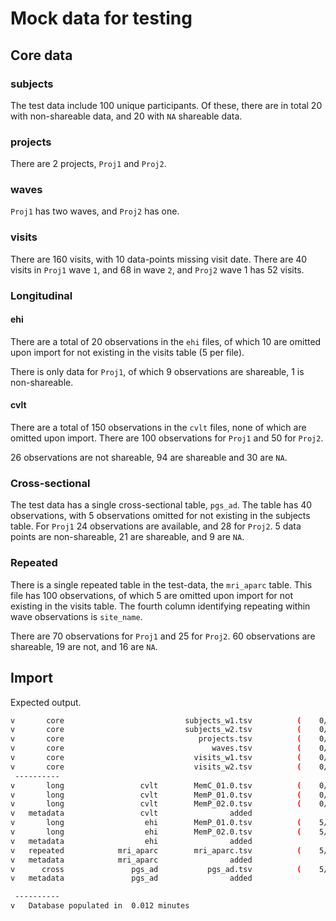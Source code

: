 # Mock data for testing

## Core data
### subjects
The test data include 100 unique participants.
Of these, there are in total 20 with non-shareable data, and 20 with `NA` shareable data.

### projects
There are 2 projects, `Proj1` and `Proj2`.

### waves
`Proj1` has two waves, and `Proj2` has one.

### visits
There are 160 visits, with 10 data-points missing visit date.
There are 40 visits in `Proj1` wave `1`, and 68 in wave `2`, and `Proj2` wave 1 has 52 visits.

### Longitudinal

#### ehi
There are a total of 20 observations in the `ehi` files, of which 10 are omitted upon import for not existing in the visits table (5 per file).

There is only data for `Proj1`, of which 9 observations are shareable, 1 is non-shareable.

#### cvlt
There are a total of 150 observations in the `cvlt` files, none of which are omitted upon import.
There are 100 observations for `Proj1` and 50 for `Proj2`.

26 observations are not shareable, 94 are shareable and 30 are `NA`.


### Cross-sectional
The test data has a single cross-sectional table, `pgs_ad`.
The table has 40 observations, with 5 observations omitted for not existing in the subjects table.
For `Proj1` 24 observations are available, and 28 for `Proj2`.
5 data points are non-shareable, 21 are shareable, and 9 are `NA`.


### Repeated
There is a single repeated table in the test-data, the `mri_aparc` table. 
This file has 100 observations, of which 5 are omitted upon import for not existing in the visits table. 
The fourth column identifying repeating within wave observations is `site_name`.

There are 70 observations for `Proj1` and 25 for `Proj2`.
60 observations are shareable, 19 are not, and 16 are `NA`.


## Import

Expected output.

```sh
v       core                           subjects_w1.tsv          (    0/   50 omitted)
v       core                           subjects_w2.tsv          (    0/   50 omitted)
v       core                              projects.tsv          (    0/    2 omitted)
v       core                                 waves.tsv          (    0/    3 omitted)
v       core                             visits_w1.tsv          (    0/   92 omitted)
v       core                             visits_w2.tsv          (    0/   68 omitted)
 ----------
v       long                 cvlt        MemC_01.0.tsv          (    0/   50 omitted)
v       long                 cvlt        MemP_01.0.tsv          (    0/   50 omitted)
v       long                 cvlt        MemP_02.0.tsv          (    0/   50 omitted)
v   metadata                 cvlt                added                               
v       long                  ehi        MemP_01.0.tsv          (    5/   10 omitted)
v       long                  ehi        MemP_02.0.tsv          (    5/   10 omitted)
v   metadata                  ehi                added                               
v   repeated            mri_aparc        mri_aparc.tsv          (    5/  100 omitted)
v   metadata            mri_aparc                added                               
v      cross               pgs_ad           pgs_ad.tsv          (    5/   40 omitted)
v   metadata               pgs_ad                added                               

 ---------- 
v   Database populated in  0.012 minutes 
```